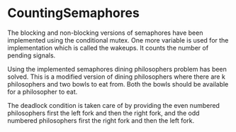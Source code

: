 # CountingSemaphores

The blocking and non-blocking versions of semaphores have been implemented using the conditional mutex.
One more variable is used for the implementation which is called the wakeups. It counts the number of pending signals.

Using the implemented semaphores dining philosophers problem has been solved.
This is a modified version of dining philosophers where there are k philosophers and two bowls to eat from.
Both the bowls should be available for a philosopher to eat.

The deadlock condition is taken care of by providing the even numbered philosophers first the left fork and then the right fork, and the odd numbered philosophers first the right fork and then the left fork.
